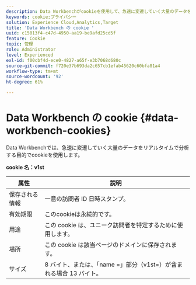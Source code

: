 ```yaml
---
description: Data Workbenchがcookieを使用して、急速に変遷していく大量のデータをリアルタイムで分析する方法。
keywords: cookie;プライバシー
solution: Experience Cloud,Analytics,Target
title: 'Data Workbench の cookie '
uuid: c15013f4-c47d-4950-aa19-be9afd25cd5f
feature: Cookie
topic: 管理
role: Administrator
level: Experienced
exl-id: f00cbf4d-ece0-4827-a65f-e3b7068d680c
source-git-commit: f720e37b693da2c657cb1efab45620c60bfa81a4
workflow-type: tm+mt
source-wordcount: '92'
ht-degree: 61%

---
```


# Data Workbench の cookie {#data-workbench-cookies}

Data Workbenchでは、急速に変遷していく大量のデータをリアルタイムで分析する目的でcookieを使用します。

**cookie 名：v1st**

| 属性 | 説明 |
|---|---|
| 保存される情報 | 一意の訪問者 ID 日時スタンプ。 |
| 有効期限 | このcookieは永続的です。 |
| 用途 | この cookie は、ユニーク訪問者を特定するために使用します。  |
| 場所 | この cookie は該当ページのドメインに保存されます。 |
| サイズ | 8 バイト、または、「name =」部分（v1st=）が含まれる場合 13 バイト。 |
